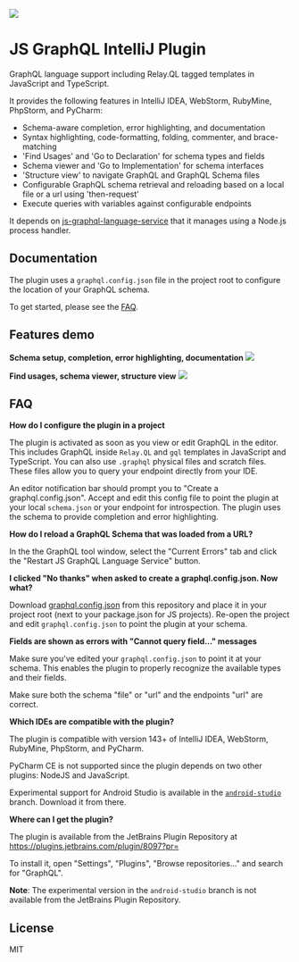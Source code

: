 ![](docs/js-graphql-logo.png)

# JS GraphQL IntelliJ Plugin

GraphQL language support including Relay.QL tagged templates in JavaScript and TypeScript.

It provides the following features in IntelliJ IDEA, WebStorm, RubyMine, PhpStorm, and PyCharm:

- Schema-aware completion, error highlighting, and documentation
- Syntax highlighting, code-formatting, folding, commenter, and brace-matching
- 'Find Usages' and 'Go to Declaration' for schema types and fields
- Schema viewer and 'Go to Implementation' for schema interfaces
- 'Structure view' to navigate GraphQL and GraphQL Schema files
- Configurable GraphQL schema retrieval and reloading based on a local file or a url using 'then-request'
- Execute queries with variables against configurable endpoints

It depends on [js-graphql-language-service](https://github.com/jimkyndemeyer/js-graphql-language-service) that it manages using a Node.js process handler.

## Documentation

The plugin uses a `graphql.config.json` file in the project root to configure the location of your GraphQL schema.

To get started, please see the [FAQ](#faq).

## Features demo

**Schema setup, completion, error highlighting, documentation**
![](docs/js-graphql-webstorm-demo.gif)

**Find usages, schema viewer, structure view**
![](docs/js-graphql-webstorm-usages-structure-demo.gif)

## FAQ

**How do I configure the plugin in a project**

The plugin is activated as soon as you view or edit GraphQL in the editor. This includes GraphQL inside `Relay.QL` and `gql` templates in JavaScript and TypeScript. You can also use `.graphql` physical files and scratch files. These files allow you to query your endpoint directly from your IDE.

An editor notification bar should prompt you to "Create a graphql.config.json". Accept and edit this config file to point the plugin at your local `schema.json` or your endpoint for introspection. The plugin uses the schema to provide completion and error highlighting.

**How do I reload a GraphQL Schema that was loaded from a URL?**

In the the GraphQL tool window, select the "Current Errors" tab and click the "Restart JS GraphQL Language Service" button. 

**I clicked "No thanks" when asked to create a graphql.config.json. Now what?**

Download [graphql.config.json](https://github.com/jimkyndemeyer/js-graphql-intellij-plugin/blob/master/resources/META-INF/graphql.config.json) from this repository and place it in your project root (next to your package.json for JS projects). Re-open the project and edit `graphql.config.json` to point the plugin at your schema.

**Fields are shown as errors with "Cannot query field..." messages**

Make sure you've edited your `graphql.config.json` to point it at your schema. This enables the plugin to properly recognize the available types and their fields.

Make sure both the schema "file" or "url" and the endpoints "url" are correct.

**Which IDEs are compatible with the plugin?**

The plugin is compatible with version 143+ of IntelliJ IDEA, WebStorm, RubyMine, PhpStorm, and PyCharm.

PyCharm CE is not supported since the plugin depends on two other plugins: NodeJS and JavaScript.

Experimental support for Android Studio is available in the [`android-studio`](https://github.com/jimkyndemeyer/js-graphql-intellij-plugin/tree/android-studio) branch. Download it from there.

**Where can I get the plugin?**

The plugin is available from the JetBrains Plugin Repository at https://plugins.jetbrains.com/plugin/8097?pr=

To install it, open "Settings", "Plugins", "Browse repositories..." and search for "GraphQL".

**Note**: The experimental version in the `android-studio` branch is not available from the JetBrains Plugin Repository.

## License
MIT
